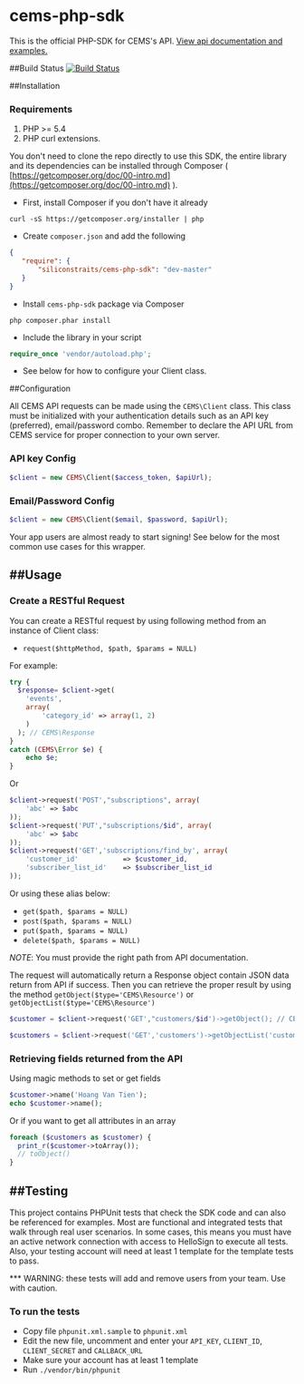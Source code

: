 cems-php-sdk
============
This is the official PHP-SDK for CEMS's API. [View api documentation and examples.](https://docs.cemsadmin.apiary.io)

##Build Status
[![Build Status](https://travis-ci.org/siliconstraits/cems-php-sdk.svg?branch=master)](https://travis-ci.org/siliconstraits/cems-php-sdk)

##Installation

### Requirements

1. PHP >= 5.4
2. PHP curl extensions.

You don't need to clone the repo directly to use this SDK, the entire library and its dependencies can be installed through Composer ( [https://getcomposer.org/doc/00-intro.md](https://getcomposer.org/doc/00-intro.md) ).

- First, install Composer if you don't have it already

```shell
curl -sS https://getcomposer.org/installer | php
```

- Create `composer.json` and add the following

```json
{
   "require": {
       "siliconstraits/cems-php-sdk": "dev-master"
   }
}
```

- Install `cems-php-sdk` package via Composer

```shell
php composer.phar install
```

- Include the library in your script

```php
require_once 'vendor/autoload.php';
```

- See below for how to configure your Client class.

##Configuration

All CEMS API requests can be made using the `CEMS\Client` class. This class must be initialized with your authentication details such as an API key (preferred), email/password combo. Remember to declare the API URL from CEMS service for proper connection to your own server.

### API key Config

```php
$client = new CEMS\Client($access_token, $apiUrl);
```

### Email/Password Config

```php
$client = new CEMS\Client($email, $password, $apiUrl);
```

Your app users are almost ready to start signing!
See below for the most common use cases for this wrapper.

##Usage
---------------------

### Create a RESTful Request

You can create a RESTful request by using following method from an instance of Client class:

- `request($httpMethod, $path, $params = NULL)`

For example:

```php
try {
  $response= $client->get(
    'events',
    array(
        'category_id' => array(1, 2)
    )
  ); // CEMS\Response
}
catch (CEMS\Error $e) {
    echo $e;
}
```

Or

```php
$client->request('POST',"subscriptions", array(
    'abc' => $abc
));
$client->request('PUT',"subscriptions/$id", array(
    'abc' => $abc
));
$client->request('GET','subscriptions/find_by', array(
    'customer_id'			=> $customer_id,
    'subscriber_list_id'	=> $subscriber_list_id
));
```

Or using these alias below:

- `get($path, $params = NULL)`
- `post($path, $params = NULL)`
- `put($path, $params = NULL)`
- `delete($path, $params = NULL)`

*NOTE*: You must provide the right path from API documentation.

The request will automatically return a Response object contain JSON data return from API if success. Then you can retrieve the proper result by using the method `getObject($type='CEMS\Resource')` or `getObjectList($type='CEMS\Resource')`

```php
$customer = $client->request('GET',"customers/$id')->getObject(); // CEMS\Object

$customers = $client->request('GET','customers')->getObjectList('customer'); // array of CEMS\Customer
```

### Retrieving fields returned from the API

Using magic methods to set or get fields

```php
$customer->name('Hoang Van Tien');
echo $customer->name();
```

Or if you want to get all attributes in an array

```php
foreach ($customers as $customer) {
  print_r($customer->toArray());
  // toObject()
}
```

##Testing
---------------------

This project contains PHPUnit tests that check the SDK code and can also be referenced for examples. Most are functional and integrated tests that walk through real user scenarios. In some cases, this means you must have an active network connection with access to HelloSign to execute all tests. Also, your testing account will need at least 1 template for the template tests to pass.

*** WARNING: these tests will add and remove users from your team. Use with caution.

### To run the tests

- Copy file `phpunit.xml.sample` to `phpunit.xml`
- Edit the new file, uncomment and enter your `API_KEY`, `CLIENT_ID`, `CLIENT_SECRET` and `CALLBACK_URL`
- Make sure your account has at least 1 template
- Run `./vendor/bin/phpunit`